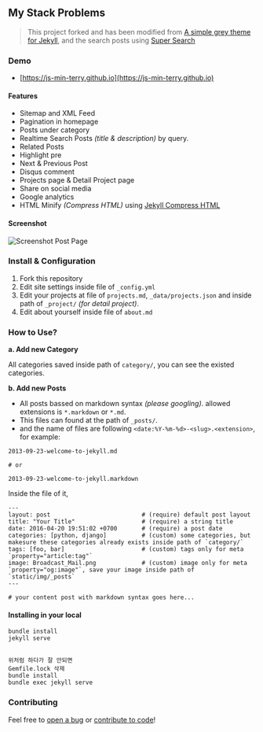 ## My Stack Problems

> This project forked and has been modified from [A simple grey theme for Jekyll](https://github.com/liamsymonds/simplygrey-jekyll),
> and the search posts using [Super Search](https://github.com/chinchang/super-search)

### Demo
* [https://js-min-terry.github.io](https://js-min-terry.github.io)

#### Features

* Sitemap and XML Feed
* Pagination in homepage
* Posts under category
* Realtime Search Posts _(title & description)_ by query.
* Related Posts
* Highlight pre
* Next & Previous Post
* Disqus comment
* Projects page & Detail Project page
* Share on social media
* Google analytics
* HTML Minify _(Compress HTML)_ using [Jekyll Compress HTML](https://github.com/penibelst/jekyll-compress-html)

#### Screenshot

![Screenshot Post Page](https://raw.githubusercontent.com/js-min-terry/js-min-terry.github.io/master/static/img/screenshot-post-page.png  "Screenshot Post Page")

### Install & Configuration

1. Fork this repository
2. Edit site settings inside file of `_config.yml`
3. Edit your projects at file of `projects.md`, `_data/projects.json` and inside path of `_project/` _(for detail project)_.
4. Edit about yourself inside file of `about.md`

### How to Use?

**a. Add new Category**

All categories saved inside path of `category/`, you can see the existed categories.

**b. Add new Posts**

* All posts bassed on markdown syntax _(please googling)_. allowed extensions is `*.markdown` or `*.md`.
* This files can found at the path of `_posts/`.
* and the name of files are following `<date:%Y-%m-%d>-<slug>.<extension>`, for example:

```
2013-09-23-welcome-to-jekyll.md

# or

2013-09-23-welcome-to-jekyll.markdown
```

Inside the file of it,

```
---
layout: post                          # (require) default post layout
title: "Your Title"                   # (require) a string title
date: 2016-04-20 19:51:02 +0700       # (require) a post date
categories: [python, django]          # (custom) some categories, but makesure these categories already exists inside path of `category/`
tags: [foo, bar]                      # (custom) tags only for meta `property="article:tag"`
image: Broadcast_Mail.png             # (custom) image only for meta `property="og:image"`, save your image inside path of `static/img/_posts`
---

# your content post with markdown syntax goes here...
```


#### Installing in your local

```
bundle install
jekyll serve


위처럼 하다가 잘 안되면
Gemfile.lock 삭제
bundle install
bundle exec jekyll serve

```

### Contributing

Feel free to [open a bug](https://github.com/js-min-terry/js-min-terry.github.io/issues) or [contribute to code](https://github.com/js-min-terry/js-min-terry.github.io/pulls)!
